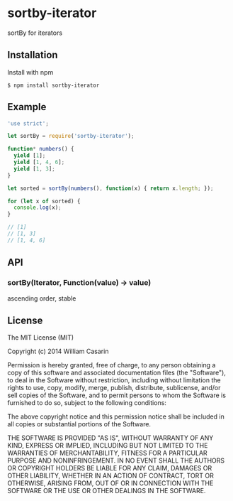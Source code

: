 
# sortby-iterator

  sortBy for iterators

## Installation

  Install with npm

    $ npm install sortby-iterator

## Example

```js
'use strict';

let sortBy = require('sortby-iterator');

function* numbers() {
  yield [1];
  yield [1, 4, 6];
  yield [1, 3];
}

let sorted = sortBy(numbers(), function(x) { return x.length; });

for (let x of sorted) {
  console.log(x);
}

// [1]
// [1, 3]
// [1, 4, 6]
```

## API

### sortBy(Iterator, Function(value) -> value)

ascending order, stable

## License

  The MIT License (MIT)

  Copyright (c) 2014 William Casarin

  Permission is hereby granted, free of charge, to any person obtaining a copy
  of this software and associated documentation files (the "Software"), to deal
  in the Software without restriction, including without limitation the rights
  to use, copy, modify, merge, publish, distribute, sublicense, and/or sell
  copies of the Software, and to permit persons to whom the Software is
  furnished to do so, subject to the following conditions:

  The above copyright notice and this permission notice shall be included in
  all copies or substantial portions of the Software.

  THE SOFTWARE IS PROVIDED "AS IS", WITHOUT WARRANTY OF ANY KIND, EXPRESS OR
  IMPLIED, INCLUDING BUT NOT LIMITED TO THE WARRANTIES OF MERCHANTABILITY,
  FITNESS FOR A PARTICULAR PURPOSE AND NONINFRINGEMENT. IN NO EVENT SHALL THE
  AUTHORS OR COPYRIGHT HOLDERS BE LIABLE FOR ANY CLAIM, DAMAGES OR OTHER
  LIABILITY, WHETHER IN AN ACTION OF CONTRACT, TORT OR OTHERWISE, ARISING FROM,
  OUT OF OR IN CONNECTION WITH THE SOFTWARE OR THE USE OR OTHER DEALINGS IN
  THE SOFTWARE.
